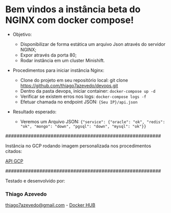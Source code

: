 
# Bem vindos a instância beta do NGINX com docker compose!



- Objetivo:

	- Disponibilizar de forma estática um arquivo Json através do servidor NGINX;
	- Expor através da porta 80;
	- Rodar instância em um cluster Minishift.

- Procedimentos para iniciar instância Nginx:

	- Clone do projeto em seu repositório local:
		git clone https://github.com/thiago7azevedo/devops.git
	- Dentro da pasta devops, iniciar container:
		`docker-compose up -d`
	- Verificar se existem erros nos logs:
		`docker-compose logs -f`
	- Efetuar chamada no endpoint JSON:
		`{Seu IP}/api.json`

- Resultado esperado:

	- Veremos um Arquivo JSON:
		`{"service": {"oracle": "ok", "redis": "ok", "mongo": "down", "pgsql": "down", "mysql": "ok"}}`


#######################################################

Instância no GCP rodando imagem personalizada nos procedimentos citados:

[API GCP](http://35.192.197.96/api.json)

#######################################################

Testado e desenvolvido por:

### Thiago Azevedo

thiago7azevedo@gmail.com - [Docker HUB](https://hub.docker.com/repository/docker/thiago7sc)

